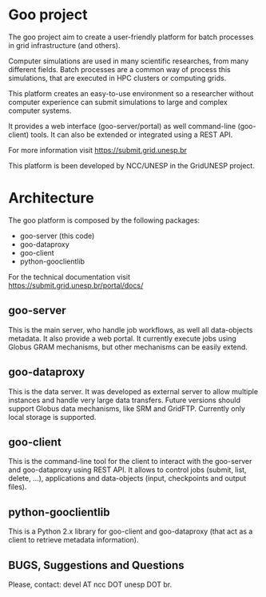 Goo project
===========

The goo project aim to create a user-friendly platform for batch processes in grid infrastructure (and others).

Computer simulations are used in many scientific researches, from many different fields. Batch processes are a common way of process this simulations, that are executed in HPC clusters or computing grids.

This platform creates an easy-to-use environment so a researcher without computer experience can submit simulations to large and complex computer systems.

It provides a web interface (goo-server/portal) as well command-line (goo-client) tools. It can also be extended or integrated using a REST API.

For more information visit https://submit.grid.unesp.br

This platform is been developed by NCC/UNESP in the GridUNESP project.

Architecture
============

The goo platform is composed by the following packages:

* goo-server (this code)
* goo-dataproxy
* goo-client
* python-gooclientlib

For the technical documentation visit https://submit.grid.unesp.br/portal/docs/

goo-server
----------

This is the main server, who handle job workflows, as well all data-objects metadata. It also provide a web portal. It currently execute jobs using Globus GRAM mechanisms, but other mechanisms can be easily extend.

goo-dataproxy
-------------

This is the data server. It was developed as external server to allow multiple instances and handle very large data transfers. Future versions should support Globus data mechanisms, like SRM and GridFTP. Currently only local storage is supported.

goo-client
----------

This is the command-line tool for the client to interact with the goo-server and goo-dataproxy using REST API. It allows to control jobs (submit, list, delete, ...), applications and data-objects (input, checkpoints and output files).

python-gooclientlib
-------------------

This is a Python 2.x library for goo-client and goo-dataproxy (that act as a client to retrieve metadata information).

BUGS, Suggestions and Questions
--------------------------------

Please, contact: devel AT ncc DOT unesp DOT br.

